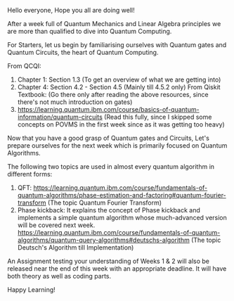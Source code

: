 Hello everyone, Hope you all are doing well!

After a week full of Quantum Mechanics and Linear Algebra principles we are more than qualified to dive into Quantum Computing.

For Starters, let us begin by familiarising ourselves with Quantum gates and Quantum Circuits, the heart of Quantum Computing.

From QCQI:
1. Chapter 1: Section 1.3 (To get an overview of what we are getting into)
2. Chapter 4: Section 4.2 - Section 4.5 (Mainly till 4.5.2 only)
From Qiskit Textbook: (Go there only after reading the above resources, since there's not much introduction on gates)
1. https://learning.quantum.ibm.com/course/basics-of-quantum-information/quantum-circuits (Read this fully, since I skipped some concepts on POVMS in the first week since as it was getting too heavy)

Now that you have a good grasp of Quantum gates and Circuits, Let's prepare ourselves for the next week which is primarily focused on Quantum Algorithms.

The following two topics are used in almost every quantum algorithm in different forms:
1. QFT:
https://learning.quantum.ibm.com/course/fundamentals-of-quantum-algorithms/phase-estimation-and-factoring#quantum-fourier-transform (The topic Quantum Fourier Transform)
2. Phase kickback: It explains the concept of Phase kickback and implements a simple quantum algorithm whose much-advanced version will be covered next week.
https://learning.quantum.ibm.com/course/fundamentals-of-quantum-algorithms/quantum-query-algorithms#deutschs-algorithm (The topic Deutsch's Algorithm till Implementation)

An Assignment testing your understanding of Weeks 1 & 2 will also be released near the end of this week with an appropriate deadline. It will have both theory as well as coding parts.

Happy Learning!



